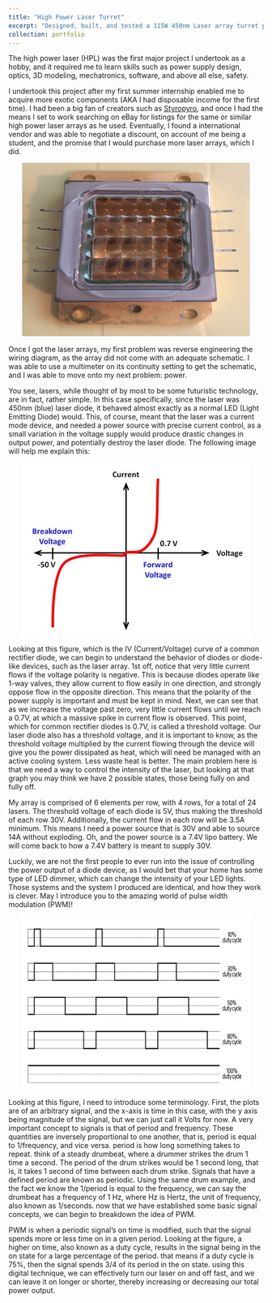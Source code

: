 ```yaml
---
title: "High Power Laser Turret"
excerpt: "Designed, built, and tested a 115W 450nm Laser array turret platform with automated tracking and engagement using computer vision and automatic focal length adjustment<br/><img src='/images/Laser resized.jpg'>"
collection: portfolio
---
```


The high power laser (HPL) was the first major project I undertook as a hobby, and it required me to learn skills such as power supply design, optics, 3D modeling, mechatronics, software, and above all else, safety.

I undertook this project after my first summer internship enabled me to acquire more exotic components (AKA I had disposable income for the first time). I had been a big fan of creators such as [Styropyro](https://www.youtube.com/@styropyro), and once I had the means I set to work searching on eBay for listings for the same or similar high power laser arrays as he used. Eventually, I found a international vendor and was able to negotiate a discount, on account of me being a student, and the promise that I would purchase more laser arrays, which I did.
<p align="center">
    <img width="450" height="342" src='/images/laser_array.jpg'>
</p>

Once I got the laser arrays, my first problem was reverse engineering the wiring diagram, as the array did not come with an adequate schematic. I was able to use a multimeter on its continuity setting to get the schematic, and I was able to move onto my next problem: power.

You see, lasers, while thought of by most to be some futuristic technology, are in fact, rather simple. In this case specifically, since the laser was 450nm (blue) laser diode, it behaved almost exactly as a normal LED (Light Emitting Diode) would. This, of course, meant that the laser was a current mode device, and needed a power source with precise current control, as a small variation in the voltage supply would produce drastic changes in output power, and potentially destroy the laser diode. The following image will help me explain this:
<p align="center">
    <img width="450" height="342" src='/images/diode-iv-curve.jpg'>
</p>
Looking at this figure, which is the IV (Current/Voltage) curve of a common rectifier diode, we can begin to understand the behavior of diodes or diode-like devices, such as the laser array. 1st off, notice that very little current flows if the voltage polarity is negative. This is because diodes operate like 1-way valves, they allow current to flow easily in one direction, and strongly oppose flow in the opposite direction. This means that the polarity of the power supply is important and must be kept in mind. Next, we can see that as we increase the voltage past zero, very little current flows until we reach a 0.7V, at which a massive spike in current flow is observed. This point, which for common rectifier diodes is 0.7V, is called a threshold voltage. Our laser diode also has a threshold voltage, and it is important to know, as the threshold voltage multiplied by the current flowing through the device will give you the power dissipated as heat, which will need be managed with an active cooling system. Less waste heat is better. The main problem here is that we need a way to control the intensity of the laser, but looking at that graph you may think we have 2 possible states, those being fully on and fully off.

My array is comprised of 6 elements per row, with 4 rows, for a total of 24 lasers. The threshold voltage of each diode is 5V, thus making the threshold of each row 30V. Additionally, the current flow in each row will be 3.5A minimum. This means I need a power source that is 30V and able to source 14A without exploding. Oh, and the power source is a 7.4V lipo battery. We will come back to how a 7.4V battery is meant to supply 30V.

Luckily, we are not the first people to ever run into the issue of controlling the power output of a diode device, as I would bet that your home has some type of LED dimmer, which can change the intensity of your LED lights. Those systems and the system I produced are identical, and how they work is clever. May I introduce you to the amazing world of pulse width modulation (PWM)!
<p align="center">
    <img width="450" height="342" src='/images/pwm.jpg'>
</p>
Looking at this figure, I need to introduce some terminology. First, the plots are of an arbitrary signal, and the x-axis is time in this case, with the y axis being magnitude of the signal, but we can just call it Volts for now. A very important concept to signals is that of period and frequency. These quantities are inversely proportional to one another, that is, period is equal to 1/frequency, and vice versa. period is how long something takes to repeat. think of a steady drumbeat, where a drummer strikes the drum 1 time a second. The period of the drum strikes would be 1 second long, that is, it takes 1 second of time between each drum strike. Signals that have a defined period are known as periodic. Using the same drum example, and the fact we know the 1/period is equal to the frequency, we can say the drumbeat has a frequency of 1 Hz, where Hz is Hertz, the unit of frequency, also known as 1/seconds. now that we have established some basic signal concepts, we can begin to breakdown the idea of PWM.

PWM is when a periodic signal’s on time is modified, such that the signal spends more or less time on in a given period. Looking at the figure, a higher on time, also known as a duty cycle, results in the signal being in the on state for a large percentage of the period. that means if a duty cycle is 75%, then the signal spends 3/4 of its period in the on state. using this digital technique, we can effectively turn our laser on and off fast, and we can leave it on longer or shorter, thereby increasing or decreasing our total power output.






